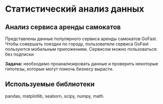 # Статистический анализ данных

## Анализ сервиса аренды самокатов


Представлены данные популярного сервиса аренды самокатов GoFast. 
Чтобы совершать поездки по городу, пользователи сервиса GoFast пользуются мобильным приложением. Сервисом можно пользоваться:
без подписки

**Задача:** необходимо проанализировать данные и проверить некоторые гипотезы, которые могут помочь бизнесу вырасти.

## Используемые библиотеки

pandas, matplotlib, seaborn, scipy, numpy, math.
